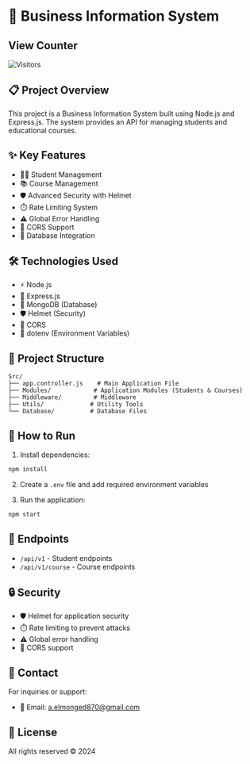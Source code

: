 # 🏢 Business Information System

## View Counter
![Visitors](https://visitor-badge.laobi.icu/badge?page_id=BusinessInformationSystem)

## 📋 Project Overview
This project is a Business Information System built using Node.js and Express.js. The system provides an API for managing students and educational courses.

## ✨ Key Features
- 👨‍🎓 Student Management
- 📚 Course Management
- 🛡️ Advanced Security with Helmet
- ⏱️ Rate Limiting System
- ⚠️ Global Error Handling
- 🔄 CORS Support
- 💾 Database Integration

## 🛠️ Technologies Used
- ⚡ Node.js
- 🚀 Express.js
- 🍃 MongoDB (Database)
- 🛡️ Helmet (Security)
- 🔄 CORS
- 🔑 dotenv (Environment Variables)

## 📁 Project Structure
```
Src/
├── app.controller.js    # Main Application File
├── Modules/            # Application Modules (Students & Courses)
├── Middleware/         # Middleware
├── Utils/             # Utility Tools
└── Database/          # Database Files
```

## 🚀 How to Run
1. Install dependencies:
```bash
npm install
```

2. Create a `.env` file and add required environment variables

3. Run the application:
```bash
npm start
```

## 🔌 Endpoints
- `/api/v1` - Student endpoints
- `/api/v1/course` - Course endpoints

## 🔒 Security
- 🛡️ Helmet for application security
- ⏱️ Rate limiting to prevent attacks
- ⚠️ Global error handling
- 🔄 CORS support

## 📧 Contact
For inquiries or support:
- 📧 Email: a.elmonged870@gmail.com

## 📜 License
All rights reserved © 2024 